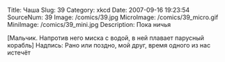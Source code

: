 Title: Чаша 
Slug: 39 
Category: xkcd 
Date: 2007-09-16 19:23:54 
SourceNum: 39 
Image: /comics/39.jpg 
MicroImage: /comics/39_micro.gif 
MiniImage: /comics/39_mini.jpg 
Description: Пока ничья 

[Мальчик. Напротив него миска с водой, в ней плавает парусный корабль]
Надпись: Рано или поздно, мой друг, время одного из нас истечёт